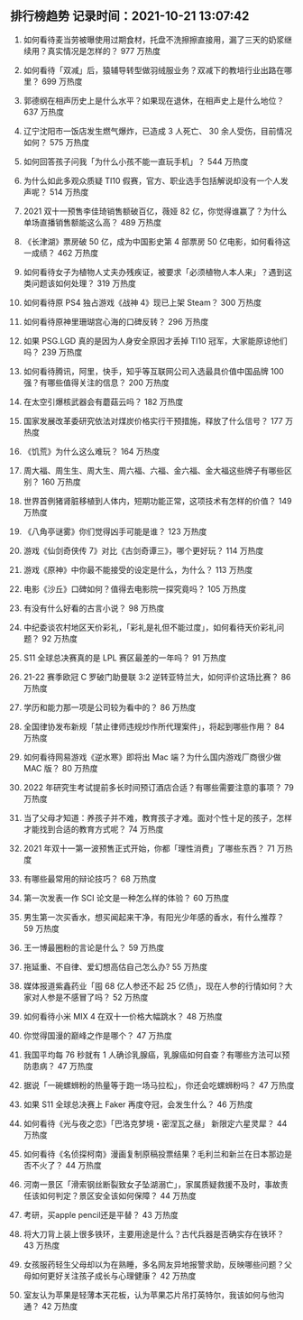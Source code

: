 
## 排行榜趋势 记录时间：2021-10-21 13:07:42
  
  1. 如何看待麦当劳被曝使用过期食材，托盘不洗擦擦直接用，漏了三天的奶浆继续用？真实情况是怎样的？ 977 万热度
    
  2. 如何看待「双减」后，猿辅导转型做羽绒服业务？双减下的教培行业出路在哪里？ 699 万热度
    
  3. 郭德纲在相声历史上是什么水平？如果现在退休，在相声史上是什么地位？ 637 万热度
    
  4. 辽宁沈阳市一饭店发生燃气爆炸，已造成 3 人死亡、 30 余人受伤，目前情况如何？ 575 万热度
    
  5. 如何回答孩子问我「为什么小孩不能一直玩手机」？ 544 万热度
    
  6. 为什么如此多观众质疑 TI10 假赛，官方、职业选手包括解说却没有一个人发声呢？ 514 万热度
    
  7. 2021 双十一预售李佳琦销售额破百亿，薇娅 82 亿，你觉得谁赢了？为什么单场直播销售额能这么高？ 489 万热度
    
  8. 《长津湖》票房破 50 亿，成为中国影史第 4 部票房 50 亿电影，如何看待这一成绩？ 462 万热度
    
  9. 如何看待女子为植物人丈夫办残疾证，被要求「必须植物人本人来」？遇到这类问题该如何处理？ 319 万热度
    
  10. 如何看待原 PS4 独占游戏《战神 4》现已上架 Steam？ 300 万热度
    
  11. 如何看待原神里珊瑚宫心海的口碑反转？ 296 万热度
    
  12. 如果 PSG.LGD 真的是因为人身安全原因才丢掉 TI10 冠军，大家能原谅他们吗？ 239 万热度
    
  13. 如何看待腾讯，阿里，快手，知乎等互联网公司入选最具价值中国品牌 100 强？有哪些值得关注的信息？ 200 万热度
    
  14. 在太空引爆核武器会有蘑菇云吗？ 182 万热度
    
  15. 国家发展改革委研究依法对煤炭价格实行干预措施，释放了什么信号？ 177 万热度
    
  16. 《饥荒》为什么这么难玩？ 164 万热度
    
  17. 周大福、周生生、周大生、周六福、六福、金六福、金大福这些牌子有哪些区别？ 160 万热度
    
  18. 世界首例猪肾脏移植到人体内，短期功能正常，这项技术有怎样的价值？ 149 万热度
    
  19. 《八角亭谜雾》你们觉得凶手可能是谁？ 123 万热度
    
  20. 游戏《仙剑奇侠传 7》对比《古剑奇谭三》，哪个更好玩？ 114 万热度
    
  21. 游戏《原神》中你最不能接受的设定是什么，为什么？ 113 万热度
    
  22. 电影《沙丘》口碑如何？值得去电影院一探究竟吗？ 105 万热度
    
  23. 有没有什么好看的古言小说？ 98 万热度
    
  24. 中纪委谈农村地区天价彩礼，「彩礼是礼但不能过度」，如何看待天价彩礼问题？ 92 万热度
    
  25. S11 全球总决赛真的是 LPL 赛区最差的一年吗？ 91 万热度
    
  26. 21-22 赛季欧冠 C 罗破门助曼联 3:2 逆转亚特兰大，如何评价这场比赛？ 86 万热度
    
  27. 学历和能力那一项是公司较为看中的？ 86 万热度
    
  28. 全国律协发布新规「禁止律师违规炒作所代理案件」，将起到哪些作用？ 84 万热度
    
  29. 如何看待网易游戏《逆水寒》即将出 Mac 端？为什么国内游戏厂商很少做 MAC 版？ 80 万热度
    
  30. 2022 年研究生考试提前多长时间预订酒店合适？有哪些需要注意的事项？ 79 万热度
    
  31. 当了父母才知道：养孩子并不难，教育孩子才难。面对个性十足的孩子，怎样才能找到合适的教育方式呢？ 74 万热度
    
  32. 2021 年双十一第一波预售正式开始，你都「理性消费」了哪些东西？ 71 万热度
    
  33. 有哪些最常用的辩论技巧？ 68 万热度
    
  34. 第一次发表一作 SCI 论文是一种怎么样的体验？ 60 万热度
    
  35. 男生第一次买香水，想买闻起来干净，有阳光少年感的香水，有什么推荐？ 59 万热度
    
  36. 王一博最圈粉的言论是什么？ 59 万热度
    
  37. 拖延重、不自律、爱幻想高估自己怎么办? 55 万热度
    
  38. 媒体报道紫鑫药业「囤 68 亿人参还不起 25 亿债」，现在人参的行情如何？大家对人参是不感冒了吗？ 52 万热度
    
  39. 如何看待小米 MIX 4 在双十一价格大幅跳水？ 48 万热度
    
  40. 你觉得国漫的巅峰之作是哪个？ 47 万热度
    
  41. 我国平均每 76 秒就有 1 人确诊乳腺癌，乳腺癌如何自查？有哪些方法可以预防患病？ 47 万热度
    
  42. 据说「一碗螺蛳粉的热量等于跑一场马拉松」，你还会吃螺蛳粉吗？ 47 万热度
    
  43. 如果 S11 全球总决赛上 Faker 再度夺冠，会发生什么？ 46 万热度
    
  44. 如何看待《光与夜之恋》「巴洛克梦境・密涅瓦之昼」 新限定六星灵犀？ 44 万热度
    
  45. 如何看待《名侦探柯南》漫画复制原稿投票结果？毛利兰和新兰在日本那边是否不火了？ 44 万热度
    
  46. 河南一景区「滑索钢丝断裂致女子坠湖溺亡」，家属质疑救援不及时，事故责任该如何判定？景区安全该如何保障？ 44 万热度
    
  47. 考研，买apple pencil还是平替？ 43 万热度
    
  48. 将大刀背上装上很多铁环，主要用途是什么？古代兵器是否确实存在铁环？ 43 万热度
    
  49. 女孩服药轻生父母却以为在熟睡，多名网友异地报警求助，反映哪些问题？父母如何更好关注孩子成长与心理健康？ 42 万热度
    
  50. 室友认为苹果是轻薄本天花板，认为苹果芯片吊打英特尔，我该如何与他沟通？ 42 万热度
    